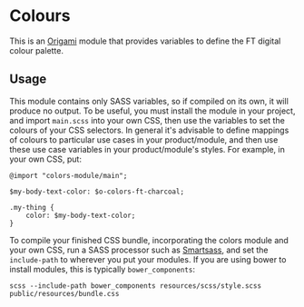 # Colours

This is an [Origami](http://financial-times.github.io/ft-origami/) module that provides variables to define the FT digital colour palette.

## Usage

This module contains only SASS variables, so if compiled on its own, it will produce no output.  To be useful, you must install the module in your project, and import `main.scss` into your own CSS, then use the variables to set the colours of your CSS selectors. In general it's advisable to define mappings of colours to particular use cases in your product/module, and then use these use case variables in your product/module's styles. For example, in your own CSS, put:

	@import "colors-module/main";

	$my-body-text-color: $o-colors-ft-charcoal;

	.my-thing {
		color: $my-body-text-color;
	}

To compile your finished CSS bundle, incorporating the colors module and your own CSS, run a SASS processor such as [Smartsass](https://github.com/theblacksmith/smartsass), and set the `include-path` to wherever you put your modules.  If you are using bower to install modules, this is typically `bower_components`:

	scss --include-path bower_components resources/scss/style.scss public/resources/bundle.css
